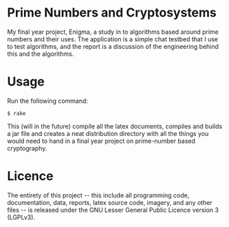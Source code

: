 # Prime Numbers and Cryptosystems

My final year project, Enigma, a study in to algorithms based around prime numbers and their uses. The application is a simple chat testbed that I use to test algorithms, and the report is a discussion of the engineering behind this and the algorithms.

# Usage

Run the following command:

`$ rake`

This (will in the future) compile all the latex documents, compiles and builds a jar file and creates a neat distribution directory with all the things you would need to hand in a final year project on prime-number based cryptography.

# Licence

The entirety of this project -- this include all programming code, documentation, data, reports, latex source code, imagery, and any other files -- is released under the GNU Lesser General Public Licence version 3 (LGPLv3).
